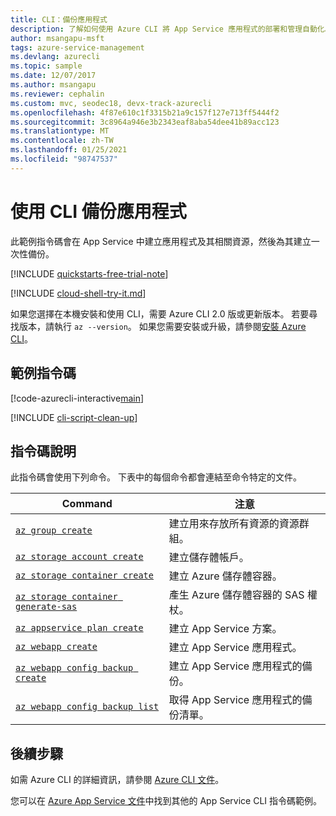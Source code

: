 ```yaml
---
title: CLI：備份應用程式
description: 了解如何使用 Azure CLI 將 App Service 應用程式的部署和管理自動化。 此範例說明如何備份應用程式。
author: msangapu-msft
tags: azure-service-management
ms.devlang: azurecli
ms.topic: sample
ms.date: 12/07/2017
ms.author: msangapu
ms.reviewer: cephalin
ms.custom: mvc, seodec18, devx-track-azurecli
ms.openlocfilehash: 4f87e610c1f3315b21a9c157f127e713ff5444f2
ms.sourcegitcommit: 3c8964a946e3b2343eaf8aba54dee41b89acc123
ms.translationtype: MT
ms.contentlocale: zh-TW
ms.lasthandoff: 01/25/2021
ms.locfileid: "98747537"
---
```

# <a name="back-up-an-app-using-cli"></a>使用 CLI 備份應用程式

此範例指令碼會在 App Service 中建立應用程式及其相關資源，然後為其建立一次性備份。 

[!INCLUDE [quickstarts-free-trial-note](../../../includes/quickstarts-free-trial-note.md)]

[!INCLUDE [cloud-shell-try-it.md](../../../includes/cloud-shell-try-it.md)]

如果您選擇在本機安裝和使用 CLI，需要 Azure CLI 2.0 版或更新版本。 若要尋找版本，請執行 `az --version`。 如果您需要安裝或升級，請參閱[安裝 Azure CLI]( /cli/azure/install-azure-cli)。

## <a name="sample-script"></a>範例指令碼

[!code-azurecli-interactive[main](../../../cli_scripts/app-service/backup-onetime/backup-onetime.sh?highlight=3-7 "Back up an app")]

[!INCLUDE [cli-script-clean-up](../../../includes/cli-script-clean-up.md)]

## <a name="script-explanation"></a>指令碼說明

此指令碼會使用下列命令。 下表中的每個命令都會連結至命令特定的文件。

| Command | 注意 |
|---|---|
| [`az group create`](/cli/azure/group#az-group-create) | 建立用來存放所有資源的資源群組。 |
| [`az storage account create`](/cli/azure/storage/account#az-storage-account-create) | 建立儲存體帳戶。 |
| [`az storage container create`](/cli/azure/storage/container#az-storage-container-create) | 建立 Azure 儲存體容器。 |
| [`az storage container generate-sas`](/cli/azure/storage/container#az-storage-container-generate-sas) | 產生 Azure 儲存體容器的 SAS 權杖。  |
| [`az appservice plan create`](/cli/azure/appservice/plan#az-appservice-plan-create) | 建立 App Service 方案。 |
| [`az webapp create`](/cli/azure/webapp#az-webapp-create) | 建立 App Service 應用程式。 |
| [`az webapp config backup create`](/cli/azure/webapp/config/backup#az-webapp-config-backup-create) | 建立 App Service 應用程式的備份。 |
| [`az webapp config backup list`](/cli/azure/webapp/config/backup#az-webapp-config-backup-list) | 取得 App Service 應用程式的備份清單。 |

## <a name="next-steps"></a>後續步驟

如需 Azure CLI 的詳細資訊，請參閱 [Azure CLI 文件](/cli/azure)。

您可以在 [Azure App Service 文件](../samples-cli.md)中找到其他的 App Service CLI 指令碼範例。
